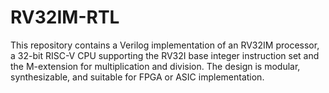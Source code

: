 # RV32IM-RTL
This repository contains a Verilog implementation of an RV32IM processor, a 32-bit RISC-V CPU supporting the RV32I base integer instruction set and the M-extension for multiplication and division. The design is modular, synthesizable, and suitable for FPGA or ASIC implementation.
